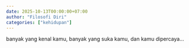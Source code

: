 ```yaml
---
date: 2025-10-13T00:00:00+07:00
author: "Filosofi Diri"
categories: ["kehidupan"]
---
```


banyak yang kenal kamu, banyak yang suka kamu, dan kamu dipercaya…